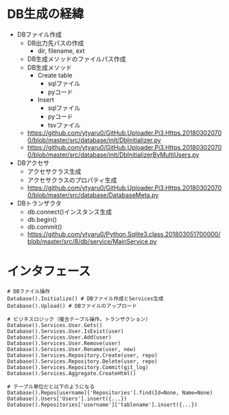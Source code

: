 # DB生成の経緯

* DBファイル作成
    * DB出力先パスの作成
        * dir, filename, ext
    * DB生成メソッドのファイルパス作成
    * DB生成メソッド
        * Create table
            * sqlファイル
            * pyコード
        * Insert
            * sqlファイル
            * pyコード
            * tsvファイル
    * https://github.com/ytyaru0/GitHub.Uploader.Pi3.Https.201803020700/blob/master/src/database/init/DbInitializer.py
    * https://github.com/ytyaru0/GitHub.Uploader.Pi3.Https.201803020700/blob/master/src/database/init/DbInitializerByMultiUsers.py
* DBアクセサ
    * アクセサクラス生成
    * アクセサクラスのプロパティ生成
    * https://github.com/ytyaru0/GitHub.Uploader.Pi3.Https.201803020700/blob/master/src/database/DatabaseMeta.py
* DBトランザクタ
    * db.connect()インスタンス生成
    * db.begin()
    * db.commit()
    * https://github.com/ytyaru0/Python.Sqlite3.class.201803051700000/blob/master/src/8/db/service/MainService.py

# インタフェース

```
# DBファイル操作
Database().Initialize() # DBファイル作成とServices生成
Database().Upload() # DBファイルのアップロード

# ビジネスロジック（複合テーブル操作。トランザクション）
Database().Services.User.Gets()
Database().Services.User.IsExist(user)
Database().Services.User.Add(user)
Database().Services.User.Remove(user)
Database().Services.User.Rename(user, new)
Database().Services.Repository.Create(user, repo)
Database().Services.Repository.Delete(user, repo)
Database().Services.Repository.Commit(git_log)
Database().Services.Aggregate.CreateHtml()

# テーブル単位だと以下のようになる
Database().Repos[username]['Repositories'].find(Id=None, Name=None)
Database().Users['Users'].insert({...})
Database().Repositories['username']['tablename'].insert({...})
```

